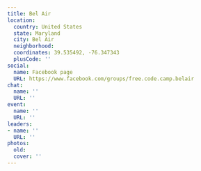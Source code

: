 ```yaml
---
title: Bel Air
location:
  country: United States
  state: Maryland
  city: Bel Air
  neighborhood: 
  coordinates: 39.535492, -76.347343
  plusCode: ''
social:
  name: Facebook page
  URL: https://www.facebook.com/groups/free.code.camp.belair
chat:
  name: ''
  URL: ''
event:
  name: ''
  URL: ''
leaders:
- name: ''
  URL: ''
photos:
  old: 
  cover: ''
---
```

